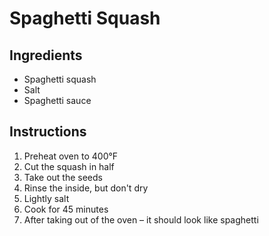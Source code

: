 # Spaghetti Squash

## Ingredients
- Spaghetti squash
- Salt
- Spaghetti sauce

## Instructions
1. Preheat oven to 400°F
2. Cut the squash in half
3. Take out the seeds
4. Rinse the inside, but don't dry
5. Lightly salt
6. Cook for 45 minutes
7. After taking out of the oven – it should look like spaghetti